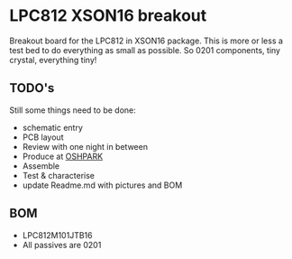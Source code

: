 # LPC812 XSON16 breakout
Breakout board for the LPC812 in XSON16 package. This is more or less a test bed to do everything as small as possible. So 0201 components, tiny crystal, everything tiny!
## TODO's
Still some things need to be done:
* schematic entry 
* PCB layout
* Review with one night in between
* Produce at [OSHPARK](https://oshpark.com/)
* Assemble
* Test & characterise
* update Readme.md with pictures and BOM
## BOM
* LPC812M101JTB16
* All passives are 0201


